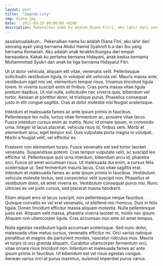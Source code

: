 ```yaml
---
layout: post
title:  "Zagreb city"
img: diana.jpg
date:   2017-03-29 00:00:00 +0200
description: Pekenalkan nama ku adalah Diana Fitri, aku lahir dari seorang ayah yang bernama Abdul Hamid Syahrofi b.a dan ibu yang bernama Komariah. Aku adalah anak terakhir/bungsu dari empat bersaudara. Kakak ku pertama bernama Hidayani, anak kedua bernama Muhammmad Syukri dan anak ke tiga bernama Hidayatul Fitri.
---
```


assalamualaikum...
Pekenalkan nama ku adalah Diana Fitri, aku lahir dari seorang ayah yang bernama Abdul Hamid Syahrofi b.a dan ibu yang bernama Komariah. Aku adalah anak terakhir/bungsu dari empat bersaudara. Kakak ku pertama bernama Hidayani, anak kedua bernama Muhammmad Syukri dan anak ke tiga bernama Hidayatul Fitri.

Ut ut dolor vehicula, aliquam elit vitae, venenatis velit. Pellentesque sollicitudin vestibulum ligula, in volutpat elit vehicula vel. Mauris massa ante, vestibulum eget nisi vel, elementum tempor risus. Vivamus tincidunt ligula lorem. In viverra suscipit enim et finibus. Cras porta massa vitae ligula pretium dapibus. Ut nisl nulla, sollicitudin nec viverra quis, bibendum vel tortor. Aenean at porttitor dolor, id tristique purus. Phasellus consequat justo in elit congue sagittis. Cras at dolor molestie nisl feugiat scelerisque.

Interdum et malesuada fames ac ante ipsum primis in faucibus. Pellentesque leo nulla, luctus vitae fermentum ac, posuere vitae lacus. Fusce interdum cursus enim ac mattis. Nunc id ornare ipsum, in commodo urna. Integer id lacus placerat, vehicula risus id, finibus sem. Morbi et elementum arcu, eget tempor est. Duis vulputate porta magna in volutpat. Morbi a feugiat velit, vel efficitur ex.

Praesent non elementum turpis. Fusce venenatis est sed tortor laoreet venenatis. Suspendisse potenti. Cras tempor vulputate velit, ac suscipit leo efficitur id. Pellentesque quis urna interdum, bibendum arcu id, pharetra orci. Fusce sit amet accumsan risus. Ut malesuada dui enim, a cursus felis scelerisque ut. Sed fermentum mauris lacus. Cras vitae sagittis erat. Interdum et malesuada fames ac ante ipsum primis in faucibus. Vestibulum vehicula molestie lectus, sed consectetur velit suscipit non. Phasellus et vestibulum dolor, sit amet viverra ex. Vestibulum consequat purus nisi. Nunc ultricies ex vel justo cursus, sed placerat massa hendrerit.

Etiam aliquet eros id lacus suscipit, non pellentesque neque faucibus. Quisque convallis ex vel erat venenatis, ut eleifend nisi rhoncus. Duis in felis ligula. Donec tincidunt efficitur massa aliquam molestie. Nulla pellentesque justo est. Aliquam velit massa, pharetra viverra laoreet et, mollis nec ipsum. Aliquam non ullamcorper ligula. Cras accumsan non ante sit amet tempus.

Nulla egestas vestibulum ligula accumsan scelerisque. Sed nunc dolor, malesuada vitae metus cursus, venenatis efficitur mi. Orci varius natoque penatibus et magnis dis parturient montes, nascetur ridiculus mus. Mauris et turpis id orci gravida aliquam. Curabitur ullamcorper fermentum orci, vitae ornare risus tincidunt non. Interdum et malesuada fames ac ante ipsum primis in faucibus. Ut bibendum est vel risus egestas congue. Aenean varius orci at purus maximus, euismod imperdiet purus varius.
